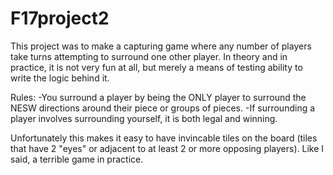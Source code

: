 # F17project2
This project was to make a capturing game where any number of players take turns attempting to surround one other player. In theory and in practice, it is not very fun at all, but merely a means of testing ability to write the logic behind it.

Rules:
-You surround a player by being the ONLY player to surround the NESW directions around their piece or groups of pieces.
-If surrounding a player involves surrounding yourself, it is both legal and winning.

Unfortunately this makes it easy to have invincable tiles on the board (tiles that have 2 "eyes" or adjacent to at least 2 or more opposing players). Like I said, a terrible game in practice.
